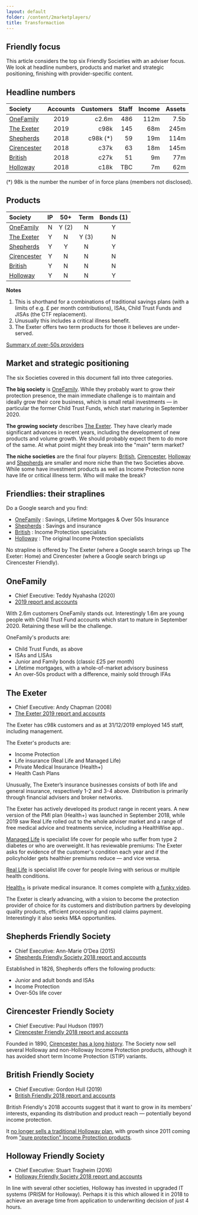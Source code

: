 ```yaml
---
layout: default
folder: /content/2marketplayers/
title: Transformaction
---
```


## Friendly focus

This article considers the top six Friendly Societies with an adviser focus. We look at headline numbers, products and market and strategic positioning, finishing with provider-specific content.

## Headline numbers

| Society                                    | Accounts | Customers | Staff | Income | Assets |
|:-------------------------------------------|:--------:|----------:| ----: | -----: | -----: |
| [OneFamily](https://www.onefamily.com/)    | 2019     | c2.6m     |   486 |   112m |   7.5b |
| [The Exeter](https://www.the-exeter.com/)  | 2019     | c98k      |   145 |    68m |   245m |
| [Shepherds](https://www.shepherdsfriendly.co.uk/) | 2018     | c98k (*)  |    59 |    19m |   114m |
| [Cirencester](https://www.cirencester-friendly.co.uk/) | 2018     | c37k      |    63 |    18m |   145m |
| [British](https://www.britishfriendly.com/)| 2018     | c27k      |    51 |     9m |    77m |
| [Holloway](https://www.holloway.co.uk/)    | 2018     | c18k      |   TBC |     7m |    62m |

(*) 98k is the number the number of in force plans (members not disclosed).

## Products

| Society                                                | IP | 50+   | Term  | Bonds (1) |
|:-------------------------------------------------------|:--:|:-----:|:-----:|:---------:|
| [OneFamily](https://www.onefamily.com/)                | N  | Y (2) | N     | Y         |
| [The Exeter](https://www.the-exeter.com/)              | Y  | N     | Y (3) | N         |
| [Shepherds](https://www.shepherdsfriendly.co.uk/)      | Y  | Y     | N     | Y         |
| [Cirencester](https://www.cirencester-friendly.co.uk/) | Y  | N     | N     | N         |
| [British](https://www.britishfriendly.com/)            | Y  | N     | N     | N         |
| [Holloway](https://www.holloway.co.uk/)                | Y  | N     | N     | Y         |

**Notes**

1. This is shorthand for a combinations of traditional savings plans (with a limits of e.g. &pound; per month contributions), ISAs, Child Trust Funds and JISAs (the CTF replacement).
1. Unusually this includes a critical illness benefit.
1. The Exeter offers two term products for those it believes are under-served.

[Summary of over-50s providers](https://www.over50choices.co.uk/funeral-planning/over-50-life-insurance)

## Market and strategic positioning

The six Societies covered in this document fall into three categories.

**The big society** is [OneFamily](https://www.onefamily.com/). While they probably want to grow their protection presence, the main immediate challenge is to maintain and ideally grow their core business, which is small retail investments &mdash; in particular the former Child Trust Funds, which start maturing in September 2020.

**The growing society** describes [The Exeter](https://www.the-exeter.com/). They have clearly made significant advances in recent years, including the development of new products and volume growth. We should probably expect them to do more of the same. At what point might they break into the "main" term market?

**The niche societies** are the final four players: [British](https://www.britishfriendly.com/), [Cirencester](https://www.cirencester-friendly.co.uk/), [Holloway](https://www.holloway.co.uk/) and [Shepherds](https://www.shepherdsfriendly.co.uk/) are smaller and more niche than the two Societies above. While some have investment products as well as Income Protection none have life or critical illness term. Who will make the break?

## Friendlies: their straplines

Do a Google search and you find:

+ [OneFamily](https://www.onefamily.com/) : Savings, Lifetime Mortgages & Over 50s Insurance
+ [Shepherds](https://www.shepherdsfriendly.co.uk/) : Savings and insurance
+ [British](https://www.britishfriendly.com/) : Income Protection specialists
+ [Holloway](https://www.holloway.co.uk/) : The original Income Protection specialists

No strapline is offered by The Exeter (where a Google search brings up The Exeter: Home) and Cirencester (where a Google search brings up Cirencester Friendly).

## OneFamily

+ Chief Executive: Teddy Nyahasha (2020)
+ [2019 report and accounts](https://www.onefamily.com/assets/consumer/downloads/company-information/onefamily-annual-report-and-financial-statement-2019.pdf)

With 2.6m customers OneFamily stands out. Interestingly 1.6m are young people with Child Trust Fund accounts which start to mature in September 2020. Retaining these will be the challenge.

OneFamily's products are:

+ Child Trust Funds, as above
+ ISAs and LISAs
+ Junior and Family bonds (classic &pound;25 per month)
+ Lifetime mortgages, with a whole-of-market advisory business
+ An over-50s product with a difference, mainly sold through IFAs

## The Exeter

+ Chief Executive: Andy Chapman (2008)
+ [The Exeter 2019 report and accounts](https://annualreport.the-exeter.com/xmlpages/resources/TXP/the_exeter/downloads/The_Exeter_Annual_Report_2019.pdf)

The Exeter has c98k customers and as at 31/12/2019 employed 145 staff, including management.

The Exeter's products are:

+ Income Protection
+ Life insurance (Real Life and Managed Life)
+ Private Medical Insurance (Health+)
+ Health Cash Plans

Unusually, The Exeter’s insurance businesses consists of both life and general insurance, respectively 1-2 and 3-4 above. Distribution is primarily through financial
advisers and broker networks.

The Exeter has actively developed its product range in recent years. A new version of the PMI plan (Health+) was launched in September 2018, while 2019 saw Real Life rolled out to the whole adviser market and a range of free medical advice and treatments service, including a HealthWise app..

[Managed Life](https://www.the-exeter.com/customer/life-cover/managed-life/) is specialist life cover for people who suffer from type 2 diabetes or who are overweight. It has reviewable premiums: The Exeter asks for evidence of the customer's condition each year and if the policyholder gets healthier premiums reduce &mdash; and vice versa.

[Real Life](https://www.the-exeter.com/customer/life-cover/real-life/) is specialist life cover for people living with serious or multiple health conditions.

[Health+](https://www.the-exeter.com/customer/health-insurance/) is private medical insurance. It comes complete with [a funky video](https://player.vimeo.com/video/289470447?title=0&byline=0&portrait=0).

The Exeter is clearly advancing, with a vision to become the protection provider of choice for its customers and distribution partners by developing quality products, efficient processing and rapid claims payment. Interestingly it also seeks M&amp;A opportunities.

## Shepherds  Friendly Society

+ Chief Executive: Ann-Marie O’Dea (2015)
+ [Shepherds Friendly Society 2018 report and accounts](https://shepherdsfriendly.blob.core.windows.net/pdf-media/reports-and-accounts-2018.pdf)

Established in 1826, Shepherds offers the following products:

+ Junior and adult bonds and ISAs
+ Income Protection
+ Over-50s life cover

## Cirencester Friendly Society

+ Chief Executive: Paul Hudson (1997)
+ [Cirencester Friendly 2018 report and accounts](https://www.cirencester-friendly.co.uk/annual_reports_and_accounts)

Founded in 1890, [Cirencester has a long history](https://www.cirencester-friendly.co.uk/our-history). The Society now sell several Holloway and non-Holloway Income Protection products, although it has avoided short term Income Protection (STIP) variants.

## British Friendly Society

+ Chief Executive: Gordon Hull  (2019)
+ [British Friendly 2018 report and accounts](https://bfs-assets.s3.amazonaws.com/media/filer_public/d1/a4/d1a44b1f-3988-4733-ab5f-6c2ef445c583/a4_print_version_v_26419.pdf)

British Friendly's 2018 accounts suggest that it want to grow in its members' interests, expanding its distribution and product reach &mdash; potentially beyond income protection.

It [no longer sells a traditional Holloway plan](https://members.britishfriendly.com/policies/holloway/), with growth since 2011 coming from ["pure protection" Income Protection products](https://advisers.britishfriendly.com/our-products/).

## Holloway Friendly Society

+ Chief Executive: Stuart Tragheim (2016)
+ [Holloway Friendly Society 2018 report and accounts](https://www.holloway.co.uk/docs/download/Annual_Report_Accounts_2018.pdf)

In line with several other societies, Holloway has invested in upgraded IT systems (PRISM for Holloway). Perhaps it is this which allowed it in 2018 to achieve an average time from application to underwriting decision of just 4 hours.
